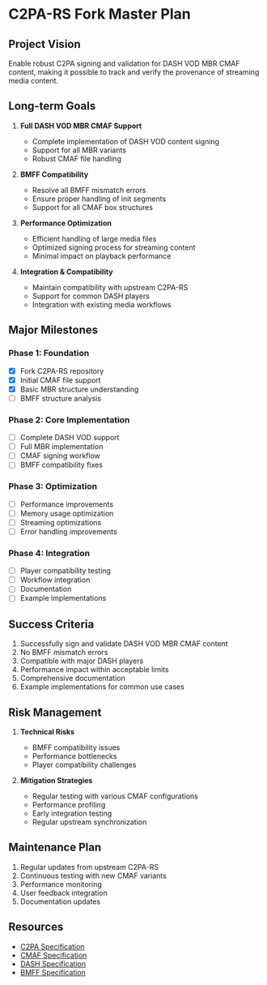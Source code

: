 # C2PA-RS Fork Master Plan

## Project Vision
Enable robust C2PA signing and validation for DASH VOD MBR CMAF content, making it possible to track and verify the provenance of streaming media content.

## Long-term Goals
1. **Full DASH VOD MBR CMAF Support**
   - Complete implementation of DASH VOD content signing
   - Support for all MBR variants
   - Robust CMAF file handling

2. **BMFF Compatibility**
   - Resolve all BMFF mismatch errors
   - Ensure proper handling of init segments
   - Support for all CMAF box structures

3. **Performance Optimization**
   - Efficient handling of large media files
   - Optimized signing process for streaming content
   - Minimal impact on playback performance

4. **Integration & Compatibility**
   - Maintain compatibility with upstream C2PA-RS
   - Support for common DASH players
   - Integration with existing media workflows

## Major Milestones

### Phase 1: Foundation
- [x] Fork C2PA-RS repository
- [x] Initial CMAF file support
- [x] Basic MBR structure understanding
- [ ] BMFF structure analysis

### Phase 2: Core Implementation
- [ ] Complete DASH VOD support
- [ ] Full MBR implementation
- [ ] CMAF signing workflow
- [ ] BMFF compatibility fixes

### Phase 3: Optimization
- [ ] Performance improvements
- [ ] Memory usage optimization
- [ ] Streaming optimizations
- [ ] Error handling improvements

### Phase 4: Integration
- [ ] Player compatibility testing
- [ ] Workflow integration
- [ ] Documentation
- [ ] Example implementations

## Success Criteria
1. Successfully sign and validate DASH VOD MBR CMAF content
2. No BMFF mismatch errors
3. Compatible with major DASH players
4. Performance impact within acceptable limits
5. Comprehensive documentation
6. Example implementations for common use cases

## Risk Management
1. **Technical Risks**
   - BMFF compatibility issues
   - Performance bottlenecks
   - Player compatibility challenges

2. **Mitigation Strategies**
   - Regular testing with various CMAF configurations
   - Performance profiling
   - Early integration testing
   - Regular upstream synchronization

## Maintenance Plan
1. Regular updates from upstream C2PA-RS
2. Continuous testing with new CMAF variants
3. Performance monitoring
4. User feedback integration
5. Documentation updates

## Resources
- [C2PA Specification](https://c2pa.org/specifications/specifications/2.1/specs/C2PA_Specification.html)
- [CMAF Specification](https://aomediacodec.github.io/cmaf/)
- [DASH Specification](https://dashif.org/guidelines/)
- [BMFF Specification](https://www.iso.org/standard/68960.html) 